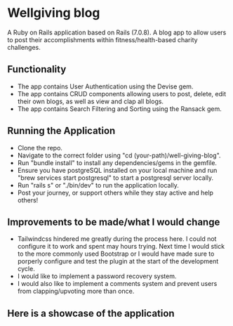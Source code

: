 # Wellgiving blog

A Ruby on Rails application based on Rails (7.0.8). A blog app to allow users to post their accomplishments within fitness/health-based charity challenges.

## Functionality

- The app contains User Authentication using the Devise gem.
- The app contains CRUD components allowing users to post, delete, edit their own blogs, as well as view and clap all blogs.
- The app contains Search Filtering and Sorting using the Ransack gem.

## Running the Application

- Clone the repo.
- Navigate to the correct folder using "cd (your-path)/well-giving-blog".
- Run "bundle install" to install any dependencies/gems in the gemfile.
- Ensure you have postgreSQL installed on your local machine and run "brew services start postgresql" to start a postgresql server locally.
- Run "rails s" or "./bin/dev" to run the application locally.
- Post your journey, or support others while they stay active and help others!

## Improvements to be made/what I would change

- Tailwindcss hindered me greatly during the process here. I could not configure it to work and spent may hours trying. Next time I would stick to the more commonly used Bootstrap or I would have made sure to porperly configure and test the plugin at the start of the development cycle.
- I would like to implement a password recovery system.
- I would also like to implement a comments system and prevent users from clapping/upvoting more than once.


## Here is a showcase of the application
